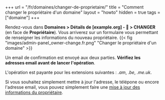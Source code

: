+++
url = "/fr/domaines/changer-de-proprietaire/"
title = "Comment changer le propriétaire d'un domaine"
layout = "howto"
hidden = true
tags = ["domaine"]
+++

Rendez-vous dans **Domaines > Détails de [example.org] - 🔎 > CHANGER** (en face de **Propriétaire**). Vous arriverez sur un formulaire vous permettant de renseigner les informations du nouveau propriétaire.
{{< fig "images/admin-panel_owner-change.fr.png" "Changer le propriétaire d'un domaine" >}}

Un email de confirmation est envoyé aux deux parties. __Vérifiez les adresses email avant de lancer l'opération__.

L'opération est payante pour les extensions suivantes : _.am_, _.be_, _.me.uk_.

Si vous souhaitez simplement mettre à jour l'adresse, le télépone ou encore l'adresse email, vous pouvez simplement faire une [mise à jour des informations du propriétaire](domains/update-owner-details).
